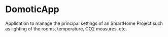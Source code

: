 # DomoticApp
Application to manage the principal settings of an SmartHome Project such as lighting of the rooms, temperature, CO2 measures, etc.
